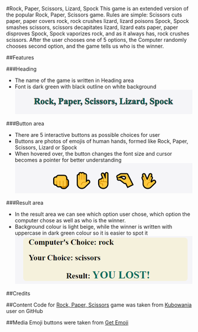 #Rock, Paper, Scissors, Lizard, Spock
This game is an extended version of the popular Rock, Paper, Scissors game. Rules are simple: Scissors cuts paper, paper covers rock, rock crushes lizard, lizard poisons Spock, Spock smashes scissors, scissors decapitates lizard, lizard eats paper, paper disproves Spock, Spock vaporizes rock, and as it always has, rock crushes scissors. After the user chooses one of 5 options, the Computer randomly chooses second option, and the game tells us who is the winner.

##Features

###Heading
- The name of the game is written in Heading area
- Font is dark green with black outline on white background
![Heading](assets/images/heading.PNG)

###Button area
- There are 5 interactive buttons as possible choices for user
- Buttons are photos of emojis of human hands, formed like Rock, Paper, Scissors, Lizard or Spock
- When hovered over, the button changes the font size and cursor becomes a pointer for better understanding
![Buttons](assets/images/buttons.PNG)

###Result area
- In the result area we can see which option user chose, which option the computer chose as well as who is the winner.
- Background colour is light beige, while the winner is written with uppercase in dark green colour so it is easier to spot it
![Result](assets/images/result.PNG)

##Credits

##Content
Code for [Rock, Paper, Scissors](https://github.com/kubowania/rock-paper-scissors-x3/tree/main/rock-paper-scissors-examples/rock-paper-scissors-example-1) game was taken from [Kubowania](https://github.com/kubowania) user on GitHub

##Media
Emoji buttons were taken from [Get Emoji](https://getemoji.com/)
